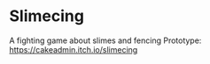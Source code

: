 # Slimecing
A fighting game about slimes and fencing
Prototype: https://cakeadmin.itch.io/slimecing
